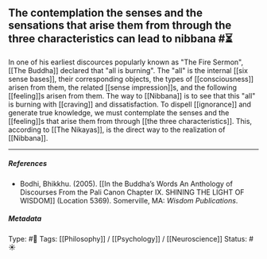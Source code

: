 ## The contemplation the senses and the sensations that arise them from through the three characteristics can lead to nibbana #⏳ 

In one of his earliest discources popularly known as "The Fire Sermon", [[The Buddha]] declared that "all is burning". The "all" is the internal [[six sense bases]], their corresponding objects, the types of [[consciousness]] arisen from them, the related [[sense impression]]s, and the following [[feeling]]s arisen from them. The way to [[Nibbana]] is to see that this "all" is burning with [[craving]] and dissatisfaction. To dispell [[ignorance]] and generate true knowledge, we must contemplate the senses and the [[feeling]]s that arise them from through [[the three characteristics]]. This, according to [[The Nikayas]], is the direct way to the realization of [[Nibbana]]. 

___

##### References

- Bodhi, Bhikkhu. (2005). [[In the Buddha’s Words An Anthology of Discourses From the Pali Canon Chapter IX. SHINING THE LIGHT OF WISDOM]] (Location 5369). Somerville, MA: _Wisdom Publications_.

##### Metadata

Type: #🔴 
Tags: [[Philosophy]] / [[Psychology]] / [[Neuroscience]]
Status: #☀️ 